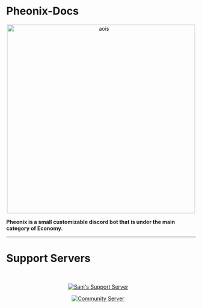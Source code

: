 # Pheonix-Docs
<p align="center">
    <img width="500" src="https://media.discordapp.net/attachments/1182397732263038976/1215732499255263373/Untitled680_20240308104623.png?ex=65fdd21f&is=65eb5d1f&hm=4e5952c495ec5a362b3e0bd0713eb5f9d4f0cadbaefc040324d6400c1f72eeb6&" alt="aois">
</p>


<div align="left">
  <b>Pheonix is a small customizable discord bot that is under the main category of Economy.</b>
</div>

---

# Support Servers

<br/>

<div align="center">

[![Sani's Support Server][support-server]][server-server-link] &nbsp; &nbsp;

[![Community Server][hermitage-image]][hermitage-server] &nbsp; &nbsp;

[hermitage-server]: https://discord.gg/aENq7FbyKv

[hermitage-image]: https://img.shields.io/discord/1117676735165640767?color=5865F2&logo=discord&logoColor=white

[support-server]: https://img.shields.io/discord/1119233466706432112?color=5865F2&logo=discord&logoColor=white

[server-server-link]: https://discord.gg/VuNn7bQD4F

  </div>

<br />
